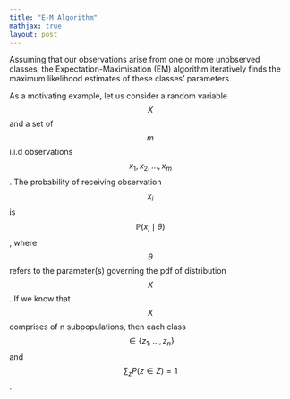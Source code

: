 ```yaml
---
title: "E-M Algorithm"
mathjax: true
layout: post
---
```

Assuming that our observations arise from one or more unobserved classes, the Expectation-Maximisation (EM) algorithm iteratively finds the maximum likelihood estimates of these classes’ parameters.

As a motivating example, let us consider a random variable $$X$$ and a set of $$m$$ i.i.d observations $$x_1, x_2, \ldots, x_m$$. The probability of receiving observation $$x_i$$ is $$\mathbb{P}(x_i \mid \theta)$$, where $$\theta$$ refers to the parameter(s) governing the pdf of distribution $$X$$. If we know that $$X$$ comprises of n subpopulations, then each class $$\in \{z_1,…,z_n\}$$ and $$\sum_z P(z\in Z) = 1$$. 

